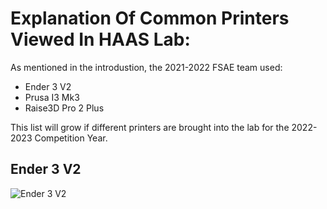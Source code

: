 #  Explanation Of Common Printers Viewed In HAAS Lab:

As mentioned in the introdustion, the 2021-2022 FSAE team used:
* Ender 3 V2
* Prusa I3 Mk3
* Raise3D Pro 2 Plus

This list will grow if different printers are brought into the lab for the 2022-2023 Competition Year.

## Ender 3 V2
![Ender 3 V2](https://www.creality3dofficial.com/files/goods/ender-3-V2-01.jpg)

